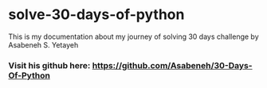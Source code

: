 # solve-30-days-of-python
This is my documentation about my journey of solving 30 days challenge by Asabeneh S. Yetayeh

### Visit his github here: https://github.com/Asabeneh/30-Days-Of-Python
